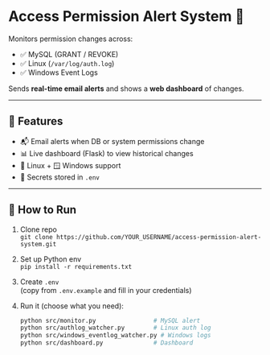 # Access Permission Alert System 🔐

Monitors permission changes across:
- ✅ MySQL (GRANT / REVOKE)
- ✅ Linux (`/var/log/auth.log`)
- ✅ Windows Event Logs

Sends **real-time email alerts** and shows a **web dashboard** of changes.

---

## 📁 Features

- 📬 Email alerts when DB or system permissions change
- 📊 Live dashboard (Flask) to view historical changes
- 🐧 Linux + 🪟 Windows support
- 🪪 Secrets stored in `.env`

---

## 🏁 How to Run

1. Clone repo  
   `git clone https://github.com/YOUR_USERNAME/access-permission-alert-system.git`

2. Set up Python env  
   `pip install -r requirements.txt`

3. Create `.env`  
   (copy from `.env.example` and fill in your credentials)

4. Run it (choose what you need):
   ```bash
   python src/monitor.py                # MySQL alert
   python src/authlog_watcher.py        # Linux auth log
   python src/windows_eventlog_watcher.py # Windows logs
   python src/dashboard.py              # Dashboard
